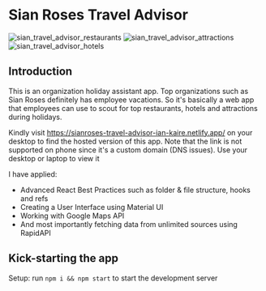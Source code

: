 # Sian Roses Travel Advisor

![sian_travel_advisor_restaurants](https://user-images.githubusercontent.com/114652346/195294595-079f885d-efbf-4b7d-82f8-0b865af5f2bd.jpeg)
![sian_travel_advisor_attractions](https://user-images.githubusercontent.com/114652346/195294672-65fbf74d-dde1-4e84-922d-2ab6b95cac1f.jpeg)
![sian_travel_advisor_hotels](https://user-images.githubusercontent.com/114652346/195294717-4d117735-8b32-4317-a9b2-d101ad233086.jpeg)


## Introduction
This is an organization holiday assistant app. Top organizations such as Sian Roses definitely has employee vacations. So it's basically a web app that employees can use to scout for top restaurants, hotels and attractions during holidays. 

Kindly visit https://sianroses-travel-advisor-ian-kaire.netlify.app/ on your desktop to find the hosted version of this app. Note that the link is not supported on phone since it's a custom domain (DNS issues). Use your desktop or laptop to view it

I have applied:

- Advanced React Best Practices such as folder & file structure, hooks and refs
- Creating a User Interface using Material UI
- Working with Google Maps API
- And most importantly fetching data from unlimited sources using RapidAPI

## Kick-starting the app
Setup: run ```npm i && npm start``` to start the development server
